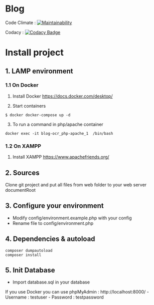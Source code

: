 # Blog

Code Climate :
[![Maintainability](https://api.codeclimate.com/v1/badges/ce6c2859b6545a32c2a4/maintainability)](https://codeclimate.com/github/sjaulin/blog-ocr/maintainability)

Codacy :
[![Codacy Badge](https://app.codacy.com/project/badge/Grade/14dfa3e49d344aa9a7e6e2544b061bf3)](https://www.codacy.com/gh/sjaulin/blog-ocr/dashboard?utm_source=github.com&amp;utm_medium=referral&amp;utm_content=sjaulin/blog-ocr&amp;utm_campaign=Badge_Grade)

# Install project

## 1. LAMP environment

### 1.1 On Docker
1) Install Docker
https://docs.docker.com/desktop/

2) Start containers
```
$ docker docker-compose up -d
```

3) To run a command in php/apache container
```
docker exec -it blog-ocr_php-apache_1  /bin/bash
```

### 1.2 On XAMPP
1) Install XAMPP
https://www.apachefriends.org/

## 2. Sources
Clone git project and put all files from web folder to your web server documentRoot 

## 3. Configure your environment
- Modify config/environment.example.php with your config 
- Rename file to config/environment.php

## 4. Dependencies & autoload
```
composer dumpautoload
composer install
```

## 5. Init Database
- Import database.sql in your database

If you use Docker you can use phpMyAdmin : http://localhost:8000/
    - Username : testuser
    - Password : testpassword
